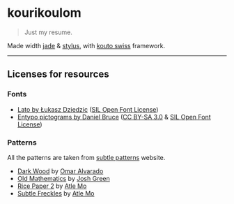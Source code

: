 # kourikoulom

> Just my resume.

Made width [jade](https://github.com/visionmedia/jade) & [stylus](https://github.com/LearnBoost/stylus), with [kouto swiss](https://github.com/leny/kouto-swiss) framework.

* * *

## Licenses for resources

### Fonts

* [Lato by Łukasz Dziedzic](http://www.latofonts.com/lato-free-fonts/) ([SIL Open Font License](http://scripts.sil.org/OFL))
* [Entypo pictograms by Daniel Bruce](http://www.entypo.com) ([CC BY-SA 3.0](http://creativecommons.org/licenses/by-sa/3.0/) & [SIL Open Font License](http://scripts.sil.org/OFL))

### Patterns

All the patterns are taken from [subtle patterns](http://subtlepatterns.com) website.

* [Dark Wood](http://subtlepatterns.com/dark-wood/) by [Omar Alvarado](http://www.oaadesigns.com)
* [Old Mathematics](http://subtlepatterns.com/old-mathematics/) by [Josh Green](http://emailcoder.net)
* [Rice Paper 2](http://subtlepatterns.com/rice-paper-2/) by [Atle Mo](http://atlemo.com)
* [Subtle Freckles](http://subtlepatterns.com/subtle-freckles/) by [Atle Mo](http://atlemo.com)

